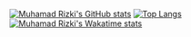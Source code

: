 [![Muhamad Rizki's GitHub stats](https://github-readme-stats-muhamad-rizki.vercel.app/api?username=muhamad-rizki&bg_color=35,2b7fff,ad46ff&title_color=fff&text_color=fff)](https://github.com/muhamad-rizki/github-readme-stats)
[![Top Langs](https://github-readme-stats-muhamad-rizki.vercel.app/api/top-langs/?username=muhamad-rizki&size_weight=0.5&count_weight=0.5&layout=compact&langs_count=8&bg_color=35,2b7fff,ad46ff5&title_color=fff&text_color=fff)](https://github.com/muhamad-rizki/github-readme-stats)
[![Muhamad Rizki's Wakatime stats](https://github-readme-stats-muhamad-rizki.vercel.app/api/wakatime?username=muhamadrizki&langs_count=20&layout=compact&bg_color=35,2b7fff,ad46ff&title_color=fff&text_color=fff)](https://github.com/muhamad-rizki/github-readme-stats)
